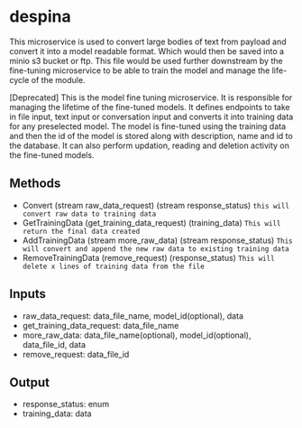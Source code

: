 # despina
This microservice is used to convert large bodies of text from payload and convert it into a model readable format. Which would then be saved into a minio s3 bucket or ftp. This file would be used further downstream by the fine-tuning microservice to be able to train the model and manage the life-cycle of the module. 

[Deprecated] This is the model fine tuning microservice. It is responsible for managing the lifetime of the fine-tuned models. It defines endpoints to take in file input, text input or conversation input and converts it into training data for any preselected model. The model is fine-tuned using the training data and then the id of the model is stored along with description, name and id to the database. It can also perform updation, reading and deletion activity on the fine-tuned models.

## Methods
- Convert (stream raw_data_request) (stream response_status)      `this will convert raw data to training data`
- GetTrainingData (get_training_data_request) (training_data)     `This will return the final data created`
- AddTrainingData (stream more_raw_data) (stream response_status) `This will convert and append the new raw data to existing training data`
- RemoveTrainingData (remove_request) (response_status)           `This will delete x lines of training data from the file`

## Inputs
- raw_data_request: data_file_name<string>, model_id(optional)<string>, data<string>
- get_training_data_request: data_file_name<string>
- more_raw_data: data_file_name(optional)<string>, model_id(optional)<string>, data_file_id<string>, data<string>
- remove_request: data_file_id<string>

## Output
- response_status: enum
- training_data: data<string>